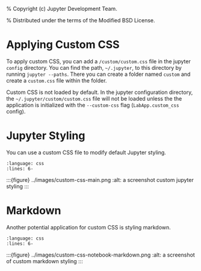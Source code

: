 % Copyright (c) Jupyter Development Team.

% Distributed under the terms of the Modified BSD License.

# Applying Custom CSS

To apply custom CSS, you can add a `/custom/custom.css` file in the
jupyter `config` directory. You can find the path, `~/.jupyter`, to
this directory by running `jupyter --paths`. There you can create a
folder named `custom` and create a `custom.css` file within the
folder.

Custom CSS is not loaded by default. In the jupyter configuration directory, the
`~/.jupyter/custom/custom.css` file will not be loaded unless the the application is
initialized with the `--custom-css` flag (`LabApp.custom_css` config).

# Jupyter Styling

You can use a custom CSS file to modify default Jupyter styling.

```{literalinclude} ../snippets/galata/test/documentation/data/custom-jupyter.css
:language: css
:lines: 6-
```

:::{figure} ../images/custom-css-main.png
:alt: a screenshot custom jupyter styling
:::

# Markdown

Another potential application for custom CSS is styling markdown.

```{literalinclude} ../snippets/galata/test/documentation/data/custom-markdown.css
:language: css
:lines: 6-
```

:::{figure} ../images/custom-css-notebook-markdown.png
:alt: a screenshot of custom markdown styling
:::
